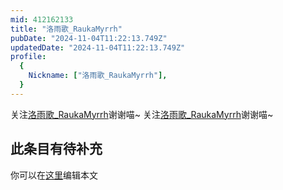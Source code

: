 ```yaml
---
mid: 412162133
title: "洛雨歌_RaukaMyrrh"
pubDate: "2024-11-04T11:22:13.749Z"
updatedDate: "2024-11-04T11:22:13.749Z"
profile:
  {
    Nickname: ["洛雨歌_RaukaMyrrh"],
  }
---
```


关注[洛雨歌_RaukaMyrrh](https://space.bilibili.com/412162133)谢谢喵~ 关注[洛雨歌_RaukaMyrrh](https://space.bilibili.com/412162133)谢谢喵~

## 此条目有待补充
你可以在[这里](https://github.com/Yuhanawa/VTuber.ICU/edit/master/src/content/v/洛雨歌_RaukaMyrrh/index.md)编辑本文
